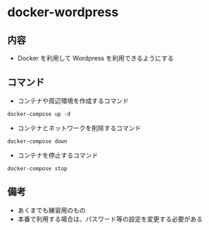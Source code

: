 # docker-wordpress
## 内容
* Docker を利用して Wordpress を利用できるようにする

## コマンド

* コンテナや周辺環境を作成するコマンド

```
docker-compose up -d
```

* コンテナとネットワークを削除するコマンド

```
docker-compose down
```

* コンテナを停止するコマンド

```
docker-compose stop
```

## 備考
* あくまでも練習用のもの
* 本番で利用する場合は、パスワード等の設定を変更する必要がある
